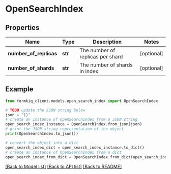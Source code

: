 # OpenSearchIndex


## Properties

Name | Type | Description | Notes
------------ | ------------- | ------------- | -------------
**number_of_replicas** | **str** | The number of replicas per shard | [optional] 
**number_of_shards** | **str** | The number of shards in index | [optional] 

## Example

```python
from formkiq_client.models.open_search_index import OpenSearchIndex

# TODO update the JSON string below
json = "{}"
# create an instance of OpenSearchIndex from a JSON string
open_search_index_instance = OpenSearchIndex.from_json(json)
# print the JSON string representation of the object
print(OpenSearchIndex.to_json())

# convert the object into a dict
open_search_index_dict = open_search_index_instance.to_dict()
# create an instance of OpenSearchIndex from a dict
open_search_index_from_dict = OpenSearchIndex.from_dict(open_search_index_dict)
```
[[Back to Model list]](../README.md#documentation-for-models) [[Back to API list]](../README.md#documentation-for-api-endpoints) [[Back to README]](../README.md)


